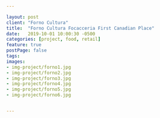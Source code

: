 ```yaml
---

layout: post
client: "Forno Cultura"
title:  "Forno Cultura Focacceria First Canadian Place"
date:   2019-10-01 10:00:30 -0500
categories: [project, food, retail]
feature: true
postPage: false
tags:
images: 
- img-project/forno1.jpg
- img-project/forno2.jpg
- img-project/forno3.jpg
- img-project/forno4.jpg
- img-project/forno5.jpg
- img-project/forno6.jpg


---
```



